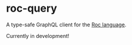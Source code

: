 roc-query
=========

A type-safe GraphQL client for the [Roc language](https://roc-lang.org).

Currently in development!
